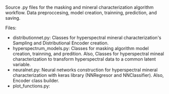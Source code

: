 Source .py files for the masking and mineral characterization algorithm workflow. Data preproccesing, model creation, trainning, prediction, and saving. 

Files:
* distributionnet.py: Classes for hyperspectral mineral characterization's Sampling and Distributional Encoder creation.
* hyperspectrum_models.py: Classes for masking algorithm model creation, trainning, and predition. Also, Classes for hyperspectral mineal characterization to transform hyperspectral data to a common latent variable.
* neuralnet.py: Neural networks construction for hyperspectral mineral characterization with keras library (NNRegresor and NNClassifier). Also,  Encoder class builder.
* plot_functions.py: 
